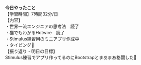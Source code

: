 **今日やったこと**<br>
【学習時間】7時間32分/日<br>
【内容】<br>
・世界一流エンジニアの思考法　読了<br>
・猫でもわかるHotwire　読了<br>
・Stimulus練習用のミニアプリ作成中<br>
・タイピング🍦<br>
【振り返り・明日の目標】<br>
Stimulus練習でアプリ作ってるのにBootstrapとまあまあ格闘した🤤

